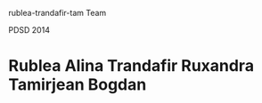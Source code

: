 rublea-trandafir-tam Team

PDSD 2014

Rublea Alina
Trandafir Ruxandra
Tamirjean Bogdan
====================
